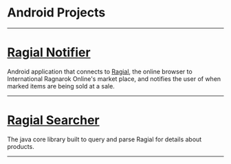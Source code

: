 # Android Projects
----

# [Ragial Notifier](https://github.com/titu1994/RagialNotifier)

Android application that connects to [Ragial](http://ragial.org/vending/iRO-Renewal), the online
browser to International Ragnarok Online's market place, and notifies the user of when marked items
are being sold at a sale.

----

# [Ragial Searcher](https://github.com/titu1994/Ragial-Searcher)

The java core library built to query and parse Ragial for details about products.

----